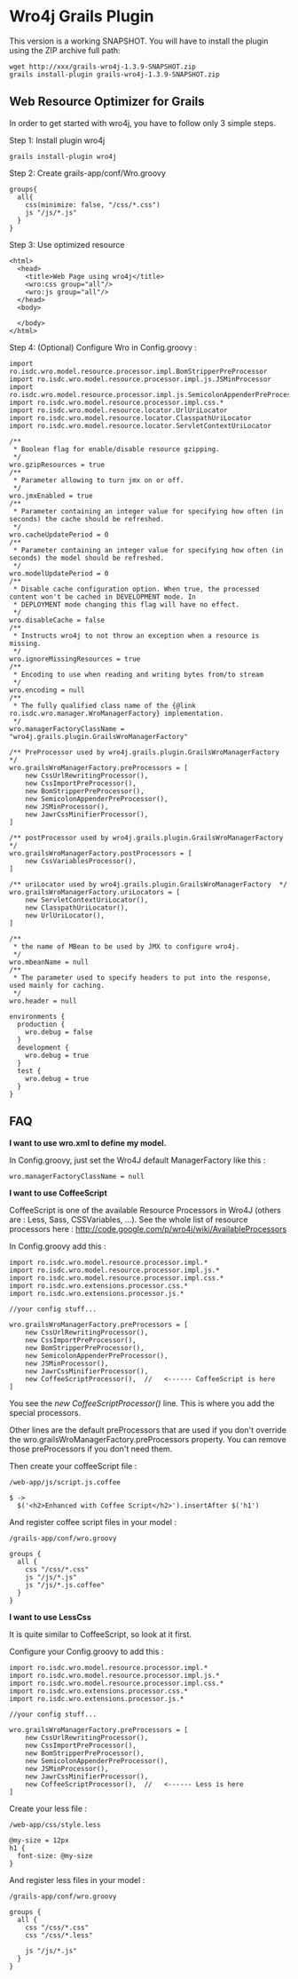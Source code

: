Wro4j Grails Plugin
====================

This version is a working SNAPSHOT. You will have to install the plugin using the ZIP archive full path:

    wget http://xxx/grails-wro4j-1.3.9-SNAPSHOT.zip
    grails install-plugin grails-wro4j-1.3.9-SNAPSHOT.zip


Web Resource Optimizer for Grails
----------------------------------


In order to get started with wro4j, you have to follow only 3 simple steps.


Step 1: Install plugin wro4j

    grails install-plugin wro4j



Step 2: Create grails-app/conf/Wro.groovy

    groups{
      all{
        css(minimize: false, "/css/*.css")
        js "/js/*.js"
      }
    }



Step 3: Use optimized resource

    <html>
      <head>
        <title>Web Page using wro4j</title>
        <wro:css group="all"/>
        <wro:js group="all"/>
      </head>
      <body>

      </body>
    </html>



Step 4: (Optional) Configure Wro in Config.groovy :

    import ro.isdc.wro.model.resource.processor.impl.BomStripperPreProcessor
    import ro.isdc.wro.model.resource.processor.impl.js.JSMinProcessor
    import ro.isdc.wro.model.resource.processor.impl.js.SemicolonAppenderPreProcessor
    import ro.isdc.wro.model.resource.processor.impl.css.*
    import ro.isdc.wro.model.resource.locator.UrlUriLocator
    import ro.isdc.wro.model.resource.locator.ClasspathUriLocator
    import ro.isdc.wro.model.resource.locator.ServletContextUriLocator

    /**
     * Boolean flag for enable/disable resource gzipping.
     */
    wro.gzipResources = true
    /**
     * Parameter allowing to turn jmx on or off.
     */
    wro.jmxEnabled = true
    /**
     * Parameter containing an integer value for specifying how often (in seconds) the cache should be refreshed.
     */
    wro.cacheUpdatePeriod = 0
    /**
     * Parameter containing an integer value for specifying how often (in seconds) the model should be refreshed.
     */
    wro.modelUpdatePeriod = 0
    /**
     * Disable cache configuration option. When true, the processed content won't be cached in DEVELOPMENT mode. In
     * DEPLOYMENT mode changing this flag will have no effect.
     */
    wro.disableCache = false
    /**
     * Instructs wro4j to not throw an exception when a resource is missing.
     */
    wro.ignoreMissingResources = true
    /**
     * Encoding to use when reading and writing bytes from/to stream
     */
    wro.encoding = null
    /**
     * The fully qualified class name of the {@link ro.isdc.wro.manager.WroManagerFactory} implementation.
     */
    wro.managerFactoryClassName = "wro4j.grails.plugin.GrailsWroManagerFactory"

    /** PreProcessor used by wro4j.grails.plugin.GrailsWroManagerFactory  */
    wro.grailsWroManagerFactory.preProcessors = [
        new CssUrlRewritingProcessor(),
        new CssImportPreProcessor(),
        new BomStripperPreProcessor(),
        new SemicolonAppenderPreProcessor(),
        new JSMinProcessor(),
        new JawrCssMinifierProcessor(),
    ]

    /** postProcessor used by wro4j.grails.plugin.GrailsWroManagerFactory  */
    wro.grailsWroManagerFactory.postProcessors = [
        new CssVariablesProcessor(),
    ]

    /** uriLocator used by wro4j.grails.plugin.GrailsWroManagerFactory  */
    wro.grailsWroManagerFactory.uriLocators = [
        new ServletContextUriLocator(),
        new ClasspathUriLocator(),
        new UrlUriLocator(),
    ]

    /**
     * the name of MBean to be used by JMX to configure wro4j.
     */
    wro.mbeanName = null
    /**
     * The parameter used to specify headers to put into the response, used mainly for caching.
     */
    wro.header = null

    environments {
      production {
        wro.debug = false
      }
      development {
        wro.debug = true
      }
      test {
        wro.debug = true
      }
    }



FAQ 
---

**I want to use wro.xml to define my model.**

In Config.groovy, just set the Wro4J default ManagerFactory like this :

    wro.managerFactoryClassName = null


**I want to use CoffeeScript**

CoffeeScript is one of the available Resource Processors in Wro4J (others are : Less, Sass, CSSVariables, ...).
See the whole list of resource processors here : <http://code.google.com/p/wro4j/wiki/AvailableProcessors>

In Config.groovy add this :


    import ro.isdc.wro.model.resource.processor.impl.*
    import ro.isdc.wro.model.resource.processor.impl.js.*
    import ro.isdc.wro.model.resource.processor.impl.css.*
    import ro.isdc.wro.extensions.processor.css.*
    import ro.isdc.wro.extensions.processor.js.*

    //your config stuff...

    wro.grailsWroManagerFactory.preProcessors = [
        new CssUrlRewritingProcessor(),
        new CssImportPreProcessor(),
        new BomStripperPreProcessor(),
        new SemicolonAppenderPreProcessor(),
        new JSMinProcessor(),
        new JawrCssMinifierProcessor(),
        new CoffeeScriptProcessor(),  //   <------ CoffeeScript is here
    ]

You see the *new CoffeeScriptProcessor()* line. This is where you add the special processors.

Other lines are the default preProcessors that are used if you don't override the
wro.grailsWroManagerFactory.preProcessors property. You can remove those preProcessors if you don't need them.

Then create your coffeeScript file :

    /web-app/js/script.js.coffee

    $ ->
      $('<h2>Enhanced with Coffee Script</h2>').insertAfter $('h1')

And register coffee script files in your model :

    /grails-app/conf/wro.groovy

    groups {
      all {
        css "/css/*.css"
        js "/js/*.js"
        js "/js/*.js.coffee"
      }
    }

**I want to use LessCss**

It is quite similar to CoffeeScript, so look at it first.

Configure your Config.groovy to add this :

    import ro.isdc.wro.model.resource.processor.impl.*
    import ro.isdc.wro.model.resource.processor.impl.js.*
    import ro.isdc.wro.model.resource.processor.impl.css.*
    import ro.isdc.wro.extensions.processor.css.*
    import ro.isdc.wro.extensions.processor.js.*

    //your config stuff...

    wro.grailsWroManagerFactory.preProcessors = [
        new CssUrlRewritingProcessor(),
        new CssImportPreProcessor(),
        new BomStripperPreProcessor(),
        new SemicolonAppenderPreProcessor(),
        new JSMinProcessor(),
        new JawrCssMinifierProcessor(),
        new CoffeeScriptProcessor(),  //   <------ Less is here
    ]

Create your less file :

    /web-app/css/style.less

    @my-size = 12px
    h1 {
      font-size: @my-size
    }

And register less files in your model :

    /grails-app/conf/wro.groovy

    groups {
      all {
        css "/css/*.css"
        css "/css/*.less"

        js "/js/*.js"
      }
    }

